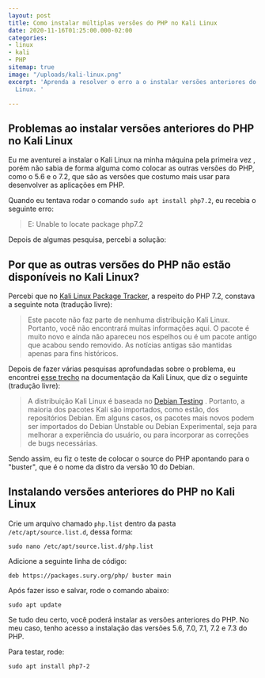 ```yaml
---
layout: post
title: Como instalar múltiplas versões do PHP no Kali Linux
date: 2020-11-16T01:25:00.000-02:00
categories:
- linux
- kali
- PHP
sitemap: true
image: "/uploads/kali-linux.png"
excerpt: 'Aprenda a resolver o erro a o instalar versões anteriores do PHP no Kali
  Linux. '

---
```

## Problemas ao instalar versões anteriores do PHP no Kali Linux

Eu me aventurei a instalar o Kali Linux na minha máquina pela primeira vez , porém não sabia de forma alguma como colocar as outras versões do PHP, como o 5.6 e o 7.2, que são as versões que costumo mais usar para desenvolver as aplicações em PHP.

Quando eu tentava rodar o comando `sudo apt install php7.2`, eu recebia o seguinte erro:

> E: Unable to locate package php7.2

Depois de algumas pesquisa, percebi a solução:

## Por que as outras versões do PHP não estão disponíveis no Kali Linux?

Percebi que no [Kali Linux Package Tracker](https://pkg.kali.org/pkg/php7.2), a respeito do PHP 7.2, constava a seguinte nota (tradução livre):

> Este pacote não faz parte de nenhuma distribuição Kali Linux. Portanto, você não encontrará muitas informações aqui. O pacote é muito novo e ainda não apareceu nos espelhos ou é um pacote antigo que acabou sendo removido. As notícias antigas são mantidas apenas para fins históricos.

Depois de fazer várias pesquisas aprofundadas sobre o problema, eu encontrei [esse trecho](https://www.kali.org/docs/policy/kali-linux-relationship-with-debian/ "Documentação do Kali Linux") na documentação da Kali Linux, que diz o seguinte (tradução livre):

> A distribuição Kali Linux é baseada no [Debian Testing](https://www.debian.org/releases/testing/) . Portanto, a maioria dos pacotes Kali são importados, como estão, dos repositórios Debian. Em alguns casos, os pacotes mais novos podem ser importados do Debian Unstable ou Debian Experimental, seja para melhorar a experiência do usuário, ou para incorporar as correções de bugs necessárias.

Sendo assim, eu fiz o teste de colocar o source do PHP apontando para o "buster", que é o nome da distro da versão 10 do Debian.

## Instalando versões anteriores do PHP no Kali Linux

Crie um arquivo chamado `php.list` dentro da pasta `/etc/apt/source.list.d`, dessa forma:

    sudo nano /etc/apt/source.list.d/php.list

Adicione a seguinte linha de código:

    deb https://packages.sury.org/php/ buster main

Após fazer isso e salvar, rode o comando abaixo:

    sudo apt update

Se tudo deu certo, você poderá instalar as versões anteriores do PHP. No meu caso, tenho acesso a instalação das versões 5.6, 7.0, 7.1, 7.2 e 7.3 do PHP.

Para testar, rode:

    sudo apt install php7-2